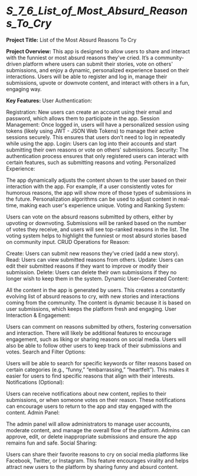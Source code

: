 # _S_7_6_List_of_Most_Absurd_Reasons_To_Cry_
**Project Title:**
List of the Most Absurd Reasons To Cry

**Project Overview:**
This app is designed to allow users to share and interact with the funniest or most absurd reasons they've cried. It’s a community-driven platform where users can submit their stories, vote on others' submissions, and enjoy a dynamic, personalized experience based on their interactions. Users will be able to register and log in, manage their submissions, upvote or downvote content, and interact with others in a fun, engaging way.

**Key Features:**
User Authentication:

Registration: New users can create an account using their email and password, which allows them to participate in the app.
Session Management: Once logged in, users will have a personalized session using tokens (likely using JWT - JSON Web Tokens) to manage their active sessions securely. This ensures that users don’t need to log in repeatedly while using the app.
Login: Users can log into their accounts and start submitting their own reasons or vote on others' submissions.
Security: The authentication process ensures that only registered users can interact with certain features, such as submitting reasons and voting.
Personalized Experience:

The app dynamically adjusts the content shown to the user based on their interaction with the app.
For example, if a user consistently votes for humorous reasons, the app will show more of those types of submissions in the future.
Personalization algorithms can be used to adjust content in real-time, making each user's experience unique.
Voting and Ranking System:

Users can vote on the absurd reasons submitted by others, either by upvoting or downvoting.
Submissions will be ranked based on the number of votes they receive, and users will see top-ranked reasons in the list.
The voting system helps to highlight the funniest or most absurd stories based on community input.
CRUD Operations for Reason:

Create: Users can submit new reasons they’ve cried (add a new story).
Read: Users can view submitted reasons from others.
Update: Users can edit their submitted reasons if they want to improve or modify their submission.
Delete: Users can delete their own submissions if they no longer wish to keep them in the system.
Dynamic User-Generated Content:

All the content in the app is generated by users. This creates a constantly evolving list of absurd reasons to cry, with new stories and interactions coming from the community.
The content is dynamic because it is based on user submissions, which keeps the platform fresh and engaging.
User Interaction & Engagement:

Users can comment on reasons submitted by others, fostering conversation and interaction.
There will likely be additional features to encourage engagement, such as liking or sharing reasons on social media.
Users will also be able to follow other users to keep track of their submissions and votes.
Search and Filter Options:

Users will be able to search for specific keywords or filter reasons based on certain categories (e.g., “funny,” “embarrassing,” “heartfelt”).
This makes it easier for users to find specific reasons that align with their interests.
Notifications (Optional):

Users can receive notifications about new content, replies to their submissions, or when someone votes on their reason.
These notifications can encourage users to return to the app and stay engaged with the content.
Admin Panel:

The admin panel will allow administrators to manage user accounts, moderate content, and manage the overall flow of the platform.
Admins can approve, edit, or delete inappropriate submissions and ensure the app remains fun and safe.
Social Sharing:

Users can share their favorite reasons to cry on social media platforms like Facebook, Twitter, or Instagram.
This feature encourages virality and helps attract new users to the platform by sharing funny and absurd content.


